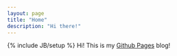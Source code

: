 ```yaml
---
layout: page
title: "Home"
description: "Hi there!"
---
```

{% include JB/setup %}
Hi! This is my [Github Pages](http://pages.github.com/) blog!
